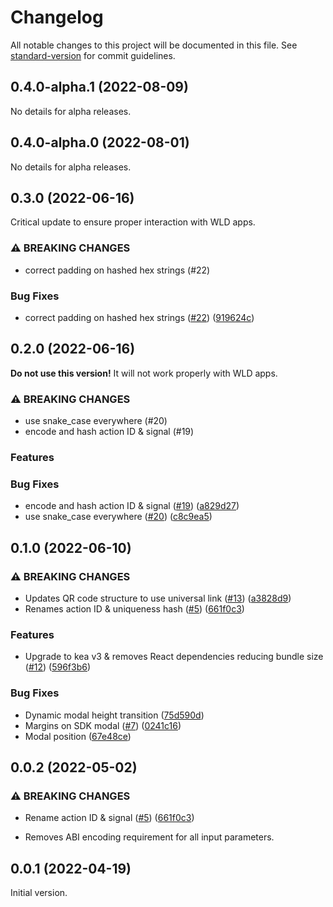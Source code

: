 # Changelog

All notable changes to this project will be documented in this file. See [standard-version](https://github.com/conventional-changelog/standard-version) for commit guidelines.

## 0.4.0-alpha.1 (2022-08-09)

No details for alpha releases.

## 0.4.0-alpha.0 (2022-08-01)

No details for alpha releases.

## 0.3.0 (2022-06-16)

Critical update to ensure proper interaction with WLD apps.

### ⚠ BREAKING CHANGES

- correct padding on hashed hex strings (#22)

### Bug Fixes

- correct padding on hashed hex strings ([#22](https://github.com/worldcoin/world-id-js/issues/22)) ([919624c](https://github.com/worldcoin/world-id-js/commit/919624cba3fda54f6236e817f758bae5f4961f6e))

## 0.2.0 (2022-06-16)

**Do not use this version!** It will not work properly with WLD apps.

### ⚠ BREAKING CHANGES

- use snake_case everywhere (#20)
- encode and hash action ID & signal (#19)

### Features

### Bug Fixes

- encode and hash action ID & signal ([#19](https://github.com/worldcoin/world-id-js/issues/19)) ([a829d27](https://github.com/worldcoin/world-id-js/commit/a829d2753116dc3d0d026de81d2704fcf0a138ae))
- use snake_case everywhere ([#20](https://github.com/worldcoin/world-id-js/issues/20)) ([c8c9ea5](https://github.com/worldcoin/world-id-js/commit/c8c9ea5793e6284707fd0f5c43850191c1f304b6))

## 0.1.0 (2022-06-10)

### ⚠ BREAKING CHANGES

- Updates QR code structure to use universal link ([#13](https://github.com/worldcoin/world-id-js/issues/13)) ([a3828d9](https://github.com/worldcoin/world-id-js/commit/a3828d9b361019ba95ea08313fb7b03105b1dcbf))
- Renames action ID & uniqueness hash ([#5](https://github.com/worldcoin/world-id-js/issues/5)) ([661f0c3](https://github.com/worldcoin/world-id-js/commit/661f0c3285c2bebe83d2a23819d7b09cb8a0ed0a))

### Features

- Upgrade to kea v3 & removes React dependencies reducing bundle size ([#12](https://github.com/worldcoin/world-id-js/issues/12)) ([596f3b6](https://github.com/worldcoin/world-id-js/commit/596f3b6e24e889fcd6c667c2e183b2e69c723e9b))

### Bug Fixes

- Dynamic modal height transition ([75d590d](https://github.com/worldcoin/world-id-js/commit/75d590de97d4f0e6870e51efb5ca490b44e80e3b))
- Margins on SDK modal ([#7](https://github.com/worldcoin/world-id-js/issues/7)) ([0241c16](https://github.com/worldcoin/world-id-js/commit/0241c161d3b82e3c09fdcfb812bc7ed6f72ac990))
- Modal position ([67e48ce](https://github.com/worldcoin/world-id-js/commit/67e48ce30a4a3a15ad5d689b2468a27b53e1e2d2))

## 0.0.2 (2022-05-02)

### ⚠ BREAKING CHANGES

- Rename action ID & signal ([#5](https://github.com/worldcoin/world-id-js/issues/5)) ([661f0c3](https://github.com/worldcoin/world-id-js/commit/661f0c3285c2bebe83d2a23819d7b09cb8a0ed0a))

- Removes ABI encoding requirement for all input parameters.

## 0.0.1 (2022-04-19)

Initial version.
